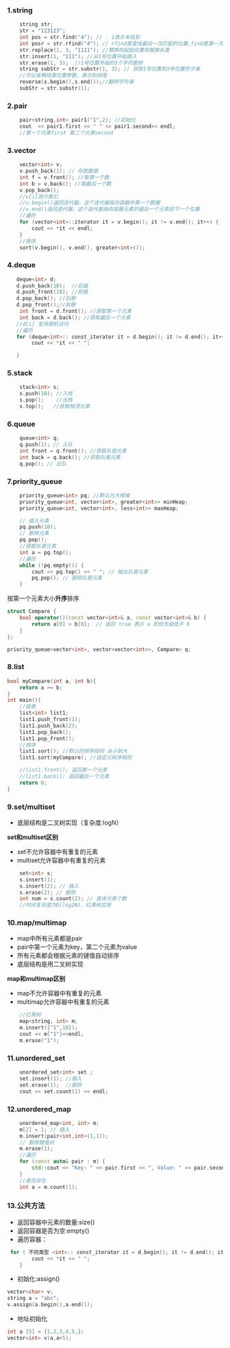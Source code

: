 ### **1.string**
```cpp
    string str;
    str = "123123";
    int pos = str.find("4"); // - 1表示未找到
    int posr = str.rfind("4"); // rfind是查找最后一次匹配的位置,find是第一次
    str.replace(1, 3, "1111"); //替换的起始位置和替换长度
    str.insert(1, "111"); //从1号位置开始插入
    str.erase(1, 3);  //1号位置开始的3个字符删除
    string subStr = str.substr(1, 3); // 获取1号位置到3号位置的子串
    //可以省略结束位置参数，表示到结尾
    reverse(s.begin(),s.end());//翻转字符串
    subStr = str.substr(1);
```
### **2.pair**
```cpp
    pair<string,int> pair1("1",2); //初始化
    cout  << pair1.first << " " << pair1.second<< endl;
    //第一个元素first 第二个元素second
```

### **3.vector**
```cpp
    vector<int> v;
    v.push_back(1); // 存放数据
    int f = v.front(); //取第一个数
    int b = v.back(); //取最后一个数
    v.pop_back();
    //v[i]进行索引
    //v.begin()返回迭代器，这个迭代器指向容器中第一个数据
    //v.end()返回迭代器，这个迭代器指向容器元素的最后一个元素的下一个位置
    //遍历
    for (vector<int>::iterator it = v.begin(); it != v.end(); it++) {
        cout << *it << endl;
    }
    //排序
    sort(v.begin(), v.end(), greater<int>());

```

### **4.deque**

```cpp
   deque<int> d;
   d.push_back(10);  //后插
   d.push_front(10); //前插
   d.pop_back(); //后删
   d.pop_front();//前删
    int front = d.front(); //获取第一个元素
    int back = d.back(); //获取最后一个元素
   //d[i] 支持随机访问
   //遍历
   for (deque<int>:: const_iterator it = d.begin(); it != d.end(); it++) {
        cout << *it << " ";

   }
```


### **5.stack**

```cpp
    stack<int> s;
    s.push(10); //入栈
    s.pop();    //出栈
    s.top();   //获取栈顶元素
```
### **6.queue**
```cpp
    queue<int> q;
    q.push(1); // 入队
    int front = q.front(); //获取队首元素
    int back = q.back(); //获取队尾元素
    q.pop(); // 出队
```

### **7.priority_queue**
```cpp
    priority_queue<int> pq; //默认为大根堆
    priority_queue<int, vector<int>, greater<int>> minHeap;
    priority_queue<int, vector<int>, less<int>> maxHeap;

    // 插入元素
    pq.push(10);
    // 删除元素
    pq.pop();
    //获取队首元素
    int a = pq.top();
    //遍历
    while (!pq.empty()) {
        cout << pq.top() << " "; // 输出队首元素
        pq.pop(); // 删除队首元素
    }
```

按第一个元素大小**升序**排序 
```cpp
struct Compare {
    bool operator()(const vector<int>& a, const vector<int>& b) {
        return a[0] > b[0];  // 返回 true 表示 a 的优先级低于 b
    }
};

priority_queue<vector<int>, vector<vector<int>>, Compare> q;
```

### **8.list**

```cpp
bool myCompare(int a, int b){
    return a >= b;
}
int main(){
    //链表
    list<int> list1;
    list1.push_front(1);
    list1.push_back(2);
    list1.pop_back();
    list1.pop_front();
    //排序
    list1.sort(); //默认的排序规则 从小到大
    list1.sort(myCompare); //自定义排序规则

    //list1.front(); 返回第一个元素
    //list1.back(); 返回最后一个元素
    return 0;
}
```
### **9.set/multiset**

- 底层结构是二叉树实现（复杂度:logN）  

**set和multiset区别**

- set不允许容器中有重复的元素
- multiset允许容器中有重复的元素

```cpp
    set<int> s;
    s.insert(1);
    s.insert(2); // 插入
    s.erase(2); // 删除
    int num = s.count(2); // 查询元素个数
    //时间复杂度为O(log2N)，红黑树实现
```
### **10.map/multimap**
* map中所有元素都是pair
* pair中第一个元素为key，第二个元素为value
* 所有元素都会根据元素的键值自动排序
* 底层结构是用二叉树实现

**map和multimap区别**

- map不允许容器中有重复的元素
- multimap允许容器中有重复的元素
```cpp
    //红黑树
    map<string, int> m;
    m.insert({"1",10});
    cout << m["1"]<<endl;
    m.erase("1");

```




### **11.unordered_set**
```cpp
    unordered_set<int> set ;
    set.insert(1); //插入
    set.erase(1);  //删除
    cout << set.count(1) << endl;
```

### **12.unordered_map**
```cpp
    unordered_map<int, int> m;
    m[2] = 1; // 插入
    m.insert(pair<int,int>(1,1));
    // 删除键值对
    m.erase(1);
    //遍历
    for (const auto& pair : m) {
        std::cout << "Key: " << pair.first << ", Value: " << pair.second << std::endl;
    }
    //是否存在
    int a = m.count(1);

```


### **13.公共方法**
- 返回容器中元素的数量:size() 
- 返回容器是否为空:empty()
- 遍历容器：
```cpp
 for ( 不同类型 <int>:: const_iterator it = d.begin(); it != d.end(); it++) {
        cout << *it << " ";
    }
```
- 初始化:assign()
```cpp
vector<char> v;
string a = "abc";
v.assign(a.begin(),a.end());
```
- 地址初始化
```cpp
int a [5] = {1,2,3,4,5,};
vector<int> v(a,a+5);
```





